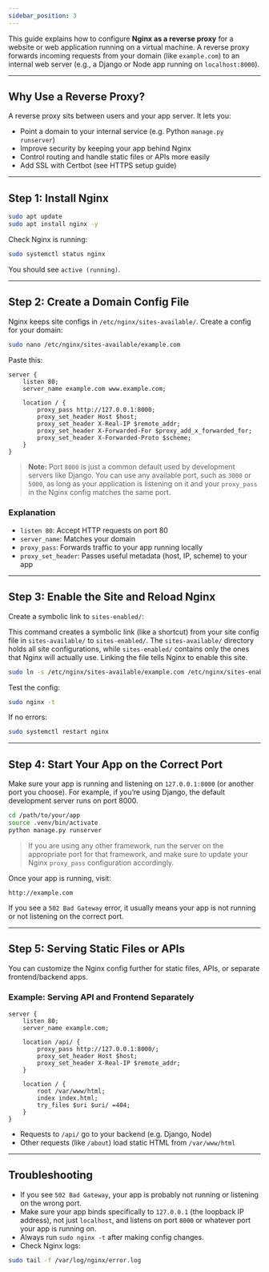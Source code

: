 ```yaml
---
sidebar_position: 3
---
```


This guide explains how to configure **Nginx as a reverse proxy** for a website or web application running on a virtual machine. A reverse proxy forwards incoming requests from your domain (like `example.com`) to an internal web server (e.g., a Django or Node app running on `localhost:8000`).

---

## Why Use a Reverse Proxy?

A reverse proxy sits between users and your app server. It lets you:

- Point a domain to your internal service (e.g. Python `manage.py runserver`)
- Improve security by keeping your app behind Nginx
- Control routing and handle static files or APIs more easily
- Add SSL with Certbot (see HTTPS setup guide)

---

## Step 1: Install Nginx

```bash
sudo apt update
sudo apt install nginx -y
```

Check Nginx is running:

```bash
sudo systemctl status nginx
```

You should see `active (running)`.

---

## Step 2: Create a Domain Config File

Nginx keeps site configs in `/etc/nginx/sites-available/`. Create a config for your domain:

```bash
sudo nano /etc/nginx/sites-available/example.com
```

Paste this:

```nginx
server {
    listen 80;
    server_name example.com www.example.com;

    location / {
        proxy_pass http://127.0.0.1:8000;
        proxy_set_header Host $host;
        proxy_set_header X-Real-IP $remote_addr;
        proxy_set_header X-Forwarded-For $proxy_add_x_forwarded_for;
        proxy_set_header X-Forwarded-Proto $scheme;
    }
}
```

> **Note:** Port `8000` is just a common default used by development servers like Django. You can use any available port, such as `3000` or `5000`, as long as your application is listening on it and your `proxy_pass` in the Nginx config matches the same port.

### Explanation

- `listen 80`: Accept HTTP requests on port 80
- `server_name`: Matches your domain
- `proxy_pass`: Forwards traffic to your app running locally
- `proxy_set_header`: Passes useful metadata (host, IP, scheme) to your app

---

## Step 3: Enable the Site and Reload Nginx

Create a symbolic link to `sites-enabled/`:

This command creates a symbolic link (like a shortcut) from your site config file in `sites-available/` to `sites-enabled/`. The `sites-available/` directory holds all site configurations, while `sites-enabled/` contains only the ones that Nginx will actually use. Linking the file tells Nginx to enable this site.

```bash
sudo ln -s /etc/nginx/sites-available/example.com /etc/nginx/sites-enabled/
```

Test the config:

```bash
sudo nginx -t
```

If no errors:

```bash
sudo systemctl restart nginx
```

---

## Step 4: Start Your App on the Correct Port

Make sure your app is running and listening on `127.0.0.1:8000` (or another port you choose). For example, if you’re using Django, the default development server runs on port 8000.

```bash
cd /path/to/your/app
source .venv/bin/activate
python manage.py runserver
```

> If you are using any other framework, run the server on the appropriate port for that framework, and make sure to update your Nginx `proxy_pass` configuration accordingly.

Once your app is running, visit:

```
http://example.com
```

If you see a `502 Bad Gateway` error, it usually means your app is not running or not listening on the correct port.

---

## Step 5: Serving Static Files or APIs

You can customize the Nginx config further for static files, APIs, or separate frontend/backend apps.

### Example: Serving API and Frontend Separately

```nginx
server {
    listen 80;
    server_name example.com;

    location /api/ {
        proxy_pass http://127.0.0.1:8000/;
        proxy_set_header Host $host;
        proxy_set_header X-Real-IP $remote_addr;
    }

    location / {
        root /var/www/html;
        index index.html;
        try_files $uri $uri/ =404;
    }
}
```

- Requests to `/api/` go to your backend (e.g. Django, Node)
- Other requests (like `/about`) load static HTML from `/var/www/html`

---

## Troubleshooting

- If you see `502 Bad Gateway`, your app is probably not running or listening on the wrong port.
- Make sure your app binds specifically to `127.0.0.1` (the loopback IP address), not just `localhost`, and listens on port `8000` or whatever port your app is running on.
- Always run `sudo nginx -t` after making config changes.
- Check Nginx logs:

```bash
sudo tail -f /var/log/nginx/error.log
```
